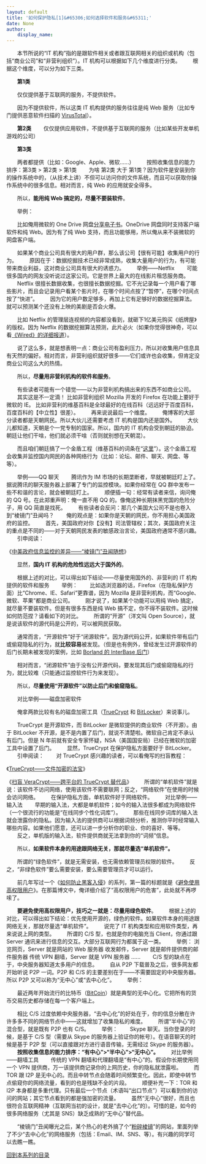 ```yaml
---
layout: default
title: '如何保护隐私[1]&#65306;如何选择软件和服务&#65311;'
date: None
author:
    display_name: 
---
```


　　本节所说的“IT 机构”指的是跟软件相关或者跟互联网相关的组织或机构（包括“商业公司”和“非营利组织”）。IT 机构可以根据如下几个维度进行分类。 　　根据这个维度，可以分为如下三类。

　　**第1类**

　　仅仅提供基于互联网的服务，不提供软件。

　　因为不提供软件，所以这类 IT 机构提供的服务往往是纯 Web 服务（比如专门提供恶意软件扫描的 [VirusTotal](https://www.virustotal.com/)）。

  
　　**第2类** 　　仅仅提供应用软件，不提供基于互联网的服务（比如某些开发单机游戏的公司）

　　**第3类**

　　两者都提供（比如：Google、Apple、微软......） 　　按照收集信息的能力排序：第3类 > 第2类 > 第1类 　　为啥 第2类 大于 第1类？因为软件是安装到你的操作系统中的，（从技术上讲）不但可以访问你的文件系统，而且可以获取你操作系统中的很多信息。相对而言，纯 Web 的应用就安全得多。

　　所以，**能用纯 Web 搞定的，尽量不要装软件**。

　　举例：

　　比如俺用微软的 One Drive 网盘[分享电子书](https://github.com/programthink/books)。OneDrive 网盘同时支持客户端软件和纯 Web。因为有了纯 Web 支持，而且功能够用，所以俺从来不装微软的网盘客户端。

　　如果某个商业公司具有很大的用户群，那么该公司【很有可能】收集用户的行为。 　　原因在于：数据挖掘技术已经非常成熟，收集大量用户的行为，有可能带来商业利益，这对商业公司具有很大的诱惑力。 　　举例——Netflix 　　可能很多国内的网友没听说过这家公司。它是世界上最大的在线影片租恁服务商。 　　Netflix 很擅长数据收集，也很擅长数据挖掘。它不光记录每一个用户看了哪些影片，而且会记录用户看某个影片时，在哪个时间点按了“暂停”，在哪个时间点按了“快进”。 　　因为它的用户数足够多，再加上它有足够好的数据挖掘算法。就可以预测某个还没有上映的美剧是否会火爆。

　　比如 Netflix 的管理层连视频的内容都没看到，就砸下1亿美元购买《纸牌屋》的版权。因为 Netflix 的数据挖掘算法预测，此片必火（如果你觉得很神奇，可以看[《Wired》的详细报道](https://www.wired.com/gadgetlab/2012/11/netflix-data-gamble/)）。

　　说了这么多，就是想表明一点：商业公司有盈利压力，所以对收集用户信息具有天然的偏好。相对而言，非营利组织就好很多——它们或许也会收集，但肯定没商业公司这么大的热情。

　　所以，**尽量用非营利机构的软件和服务**。

　　有些读者可能有一个错觉——以为非营利机构搞出来的东西不如商业公司。 　　其实这是不一定滴！ 比如非营利组织 Mozilla 开发的 Firefox 在功能上要好于微软的 IE。 比如非营利的维基百科是全球最好的在线百科（远远好于百度百科，百度百科的【中立性】很差）。 　　再来说说最后一个维度。 　　俺博客的大部分读者都是天朝网民。所以大伙儿还需要考虑 IT 机构是国内还是国外。 　　大伙儿都知道，天朝是个一党专制的国家。所以，国内的 IT 机构会受到朝廷的胁迫。朝廷让他们干啥，他们就必须干啥（否则就别想在天朝混）。

　　而且咱们朝廷搞了一个金盾工程（维基百科的词条在“[这里](https://zh.wikipedia.org/wiki/%E9%87%91%E7%9B%BE%E5%B7%A5%E7%A8%8B)”）。这个金盾工程会收集并监控国内网民的各种网络行为（比如：论坛、邮件、聊天、网盘、等等）。

　　举例——QQ 聊天 　　腾讯作为 IM 市场的长期垄断者，早就被朝廷盯上了。据说腾讯的聊天服务器上部署了专门的监控模块。如果你经常在 QQ 群中发布一些不和谐的言论，就会被朝廷盯上。 　　顺便插一句：经常有读者来信，询问俺的 QQ 号。在此郑重声明：俺一直不用 QQ 的。像俺这种长期抹黑党国的危险分子，用 QQ 简直是找死。 　　有些读者会反问：那几个美国大公司不是也卷入到“棱镜门”丑闻吗？ 　　俺的观点是：如果你是天朝的网民，你不用担心美国政府的监控。 　　首先，美国政府对你【没有】司法管辖权；其次，美国政府关注的重点是不同的——对于天朝网民发表的敏感政治言论，美国政府通常不感兴趣。 　　引申阅读：

《[中美政府信息监控的差异——“棱镜门”丑闻随想](https://program-think.blogspot.com/2013/06/usa-vs-china.html)》

　　显然，**国内 IT 机构的危险性远远大于国外的**。

　　根据上述的对比，可以得出如下结论——尽量使用国外的、非营利的 IT 机构提供的软件和服务 　　举例： 　　比如选浏览器的话，Firefox（在隐私保护方面）比“Chrome、IE、Safari”更靠谱，因为 Mozilla 是非营利机构，而“Google、微软、苹果”都是商业公司。 　　刚才说了，如果某个功能可以用纯 Web 搞定，就尽量不要装软件。但是有很多东西是纯 Web 搞不定，你不得不装软件。这时候如何防范捏？请看如下的对比。 　　所谓的“开源”（洋文叫 Open Source），就是说该软件的源代码是公开的，可以被网民获取。

　　通常而言，“开源软件”好于“闭源软件”。因为源代码公开，如果软件带有后门或偷窥隐私的行为，就**比较容易**被发现。（但是也有例外，曾经发生过开源软件的后门长期未被发现的案例，比如 [Borland 的 InterBase 后门](http://news.cnet.com/Security-hole-found-in-Borland-database/2100-1001_3-250896.html)）

　　相对而言，“闭源软件”由于没有公开源代码，要发现其后门或偷窥隐私的行为，就比较难（只能通过监控软件行为来发现）。

　　所以，**尽量使用“开源软件”以防止后门和偷窥隐私**。

　　对比举例——磁盘加密软件

　　俺拿两款比较有名的磁盘加密工具（[TrueCrypt](https://en.wikipedia.org/wiki/TrueCrypt) 和 [BitLocker](https://en.wikipedia.org/wiki/BitLocker_Drive_Encryption)）来说事儿。

　　TrueCrypt 是开源软件，而 BitLocker 是微软提供的商业软件（不开源）。由于 BitLocker 不开源，是不是内置了后门，就说不清楚啦。微软自己肯定不承认有后门。但是 N 年前就有安全专家怀疑，NSA（美国国安局）已经在微软的加密工具中设置了后门。 　　显然，TrueCrypt 在保护隐私方面要好于 BitLocker。 　　引申阅读： 　　对 TrueCrypt 感兴趣的读者，可以看俺写的扫盲教程：

《[TrueCrypt——文件加密的法宝](https://program-think.blogspot.com/2011/05/recommend-truecrypt.html)》

  
《[扫盲 VeraCrypt——跨平台的 TrueCrypt 替代品](https://program-think.blogspot.com/2015/10/VeraCrypt.html)》 　　所谓的“单机软件”就是说：该软件不访问网络，使用该软件不需要联网；反之，“网络软件”在使用的时候会访问网络。 　　在保护隐私方面，单机软件好于网络软件。 　　对比举例——输入法 　　早期的输入法，大都是单机软件；如今的输入法很多都成为网络软件（一个很流行的功能是“在线同步个性化词库”）。 　　那些在线同步词库的输入法就会泄露你的隐私。因为输入法的提供商可以根据词频分析，推测你平时经常输入哪些内容。如果他们愿意，还可以进一步分析你的职业、你的喜好、等等。 　　反之，单机版的输入法，软件提供商就无法拿到你的“词频”信息。

　　所以，**如果软件本身的用途跟网络无关，那就尽量选“单机软件”。**

　　所谓的“绿色软件”，就是无需安装，也无需依赖管理员权限的软件。 　　反之，“非绿色软件”要么需要安装，要么需要管理员才可以运行。

　　前几年写过一个《[如何防止黑客入侵](https://program-think.blogspot.com/2010/06/howto-prevent-hacker-attack-0.html)》的系列，第一篇的标题就是《[避免使用高权限用户](https://program-think.blogspot.com/2010/06/howto-prevent-hacker-attack-1.html)》。在那篇博文中，俺详细介绍了“高权限用户的危害”，此处就不再啰嗦了。

  
　　**要避免使用高权限用户，技巧之一就是：尽量用绿色软件**。 　　根据上述的对比，可以得出如下结论：优先使用开源的，绿色的软件。如果软件本身的用途跟网络无关，那就尽量选“单机软件”。 　　说完了 IT 机构类型和应用软件类型，再来说说上网的类型。 　　所谓的 C/S 型，也就是你的电脑充当 Client，你通过跟 Server 通讯来进行信息的交互。大部分互联网行为都属于这一类。 　　举例： 浏览网页，Server 就是网站的 Web 服务器 收发邮件，Server 就是邮件提供商的邮件服务器 传统 VPN 翻墙，Server 就是 VPN 服务器 ...... 　　C/S 型的缺点在于，中央服务器知道太多用户的信息。 　　自从 P2P 下载普及之后，很多网友都开始听说 P2P 一词。P2P 和 C/S 的主要差别在于——不需要固定的中央服务器。所以 P2P 又可以称为“无中心”或“去中心化”。 　　举例：

　　最近两年开始流行的比特币（[BitCoin](https://zh.wikipedia.org/wiki/%E6%AF%94%E7%89%B9%E5%B8%81)）就是典型的无中心化。它把所有的货币交易历史都存储在每一个客户端上。

　　相比 C/S 过度依赖中央服务器，“去中心化”的好处在于，你的信息分散在许许多多不同的网络节点中——这就增加了收集隐私的难度。 　　所谓“半中心”的混合型，就是既有 P2P 也有 C/S。 　　举例： 　　Skype 聊天。当你登录的时候，是基于 C/S 型（需要从 Skype 的服务器上验证你的帐号）。在语音聊天的时候是基于 P2P 型（可以直接跟对方进行语音传输，无需经过 Skype 的服务器）。  
　　**按照收集信息的能力排序：“有中心”>“半中心”>“无中心”。** 　　对比举例——翻墙工具 　　传统的 VPN 翻墙和代理翻墙是“有中心”的。假设你长期使用同一个 VPN 提供商，万一该提供商记录你的上网历史，你的隐私就泄露啦。 　　而 TOR 跟 I2P 是无中心的。而且中转节点会随着时间频繁变化。因此，即使中转节点偷窥你的网络流量，看到的也是残缺不全的片段。 　　顺便补充一下：TOR 和 I2P 本身都是多重代理。只有最后一个节点（术语叫“出口节点”）可以看到你的访问的网站；其它节点看到的都是强加密的流量。 　　虽然“无中心”很好，而且也很符合互联网精神（互联网当初的设计，就是“去中心化”的）。可惜的是，如今的很多网络服务（尤其是 SNS）缺乏成熟的“无中心”替代品。

　　“棱镜门”丑闻曝光之后，某个热心的老外搞了个“[粉碎棱镜](https://prism-break.org/)”的网站，里面列举了不少“去中心化”的网络服务（包括：Email、IM、SNS、等）。有兴趣的同学可以去瞧一瞧。

[回到本系列的目录](https://program-think.blogspot.com/2013/06/privacy-protection-0.html#index)

